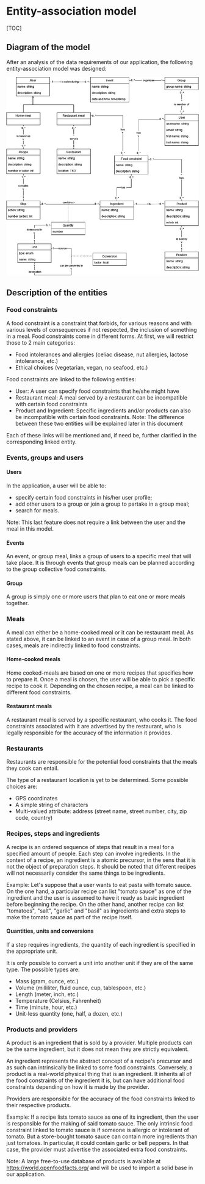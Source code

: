 # Entity-association model

[TOC]

## Diagram of the model

After an analysis of the data requirements of our application, the following entity-association model was designed:

![](entity-association-model.drawio.png)

## Description of the entities

### Food constraints

A food constraint is a constraint that forbids, for various reasons and with various levels of consequences if not respected, the inclusion of something in a meal. Food constraints come in different forms. At first, we will restrict those to 2 main categories:

- Food intolerances and allergies (celiac disease, nut allergies, lactose intolerance, etc.)
- Ethical choices (vegetarian, vegan, no seafood, etc.)

Food constraints are linked to the following entities:

- User: A user can specify food constraints that he/she might have
- Restaurant meal: A meal served by a restaurant can be incompatible with certain food constraints
- Product and Ingredient: Specific ingredients and/or products can also be incompatible with certain food constraints.
  Note: The difference between these two entities will be explained later in this document

Each of these links will be mentioned and, if need be, further clarified in the corresponding linked entity.

### Events, groups and users

#### Users

In the application, a user will be able to:

- specify certain food constraints in his/her user profile;
- add other users to a group or join a group to partake in a group meal;
- search for meals.

Note: This last feature does not require a link between the user and the meal in this model.

#### Events

An event, or group meal, links a group of users to a specific meal that will take place. It is through events that group meals can be planned according to the group collective food constraints.

#### Group

A group is simply one or more users that plan to eat one or more meals together.

### Meals

A meal can either be a home-cooked meal or it can be restaurant meal. As stated above, it can be linked to an event in case of a group meal. In both cases, meals are indirectly linked to food constraints.

#### Home-cooked meals

Home cooked-meals are based on one or more recipes that specifies how to prepare it. Once a meal is chosen, the user will be able to pick a specific recipe to cook it. Depending on the chosen recipe, a meal can be linked to different food constraints.

#### Restaurant meals

A restaurant meal is served by a specific restaurant, who cooks it. The food constraints associated with it are advertised by the restaurant, who is legally responsible for the accuracy of the information it provides.

### Restaurants

Restaurants are responsible for the potential food constraints that the meals they cook can entail.

The type of a restaurant location is yet to be determined. Some possible choices are:

- GPS coordinates
- A simple string of characters
- Multi-valued attribute: address (street name, street number, city, zip code, country)

### Recipes, steps and ingredients

A recipe is an ordered sequence of steps that result in a meal for a specified amount of people. Each step can involve ingredients. In the context of a recipe, an ingredient is a atomic precursor, in the sens that it is not the object of preparation steps. It should be noted that different recipes will not necessarily consider the same things to be ingredients.

Example: Let's suppose that a user wants to eat pasta with tomato sauce. On the one hand, a particular recipe can list "tomato sauce" as one of the ingredient and the user is assumed to have it ready as basic ingredient before beginning the recipe. On the other hand, another recipe can list "tomatoes", "salt", "garlic" and "basil" as ingredients and extra steps to make the tomato sauce as part of the recipe itself.

#### Quantities, units and conversions

If a step requires ingredients, the quantity of each ingredient is specified in the appropriate unit.

It is only possible to convert a unit into another unit if they are of the same type. The possible types are:

- Mass (gram, ounce, etc.)
- Volume (milliliter, fluid ounce, cup, tablespoon, etc.)
- Length (meter, inch, etc.)
- Temperature (Celsius, Fahrenheit)
- Time (minute, hour, etc.)
- Unit-less quantity (one, half, a dozen, etc.)

### Products and providers

A product is an ingredient that is sold by a provider. Multiple products can be the same ingredient, but it does not mean they are strictly equivalent.

An ingredient represents the abstract concept of a recipe's precursor and as such can intrinsically be linked to some food constraints. Conversely, a product is a real-world physical thing that is an ingredient. It inherits all of the food constraints of the ingredient it is, but can have additional food constraints depending on how it is made by the provider.

Providers are responsible for the accuracy of the food constraints linked to their respective products.

Example: If a recipe lists tomato sauce as one of its ingredient, then the user is responsible for the making of said tomato sauce. The only intrinsic food constraint linked to tomato sauce is if someone is allergic or intolerant of tomato. But a store-bought tomato sauce can contain more ingredients than just tomatoes. In particular, it could contain garlic or bell peppers. In that case, the provider must advertise the associated extra food constraints.

Note: A large free-to-use database of products is available at https://world.openfoodfacts.org/ and will be used to import a solid base in our application.